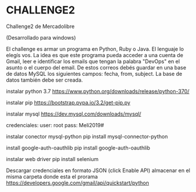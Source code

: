 # CHALLENGE2
Challenge2 de Mercadolibre

(Desarrollado para windows)

El challenge es armar un programa en Python, Ruby o Java. El
lenguaje lo elegís vos. La idea es que este programa pueda acceder a
una cuenta de Gmail, leer e identificar los emails que tengan la
palabra "DevOps" en el asunto o el cuerpo del email.
De estos correos debés guardar en una base de datos MySQL los
siguientes campos: fecha, from, subject.
La base de datos también debe ser creada.

instalar python 3.7
https://www.python.org/downloads/release/python-370/

instalar pip
https://bootstrap.pypa.io/3.2/get-pip.py
  
instalar mysql
https://dev.mysql.com/downloads/mysql/
  
credenciales:
user: root
pass: Meli2019#
    
instalar conector mysql-python
pip install mysql-connector-python
  
install google-auth-oauthlib
pip install google-auth-oauthlib
  
instalar web driver
pip install selenium
  
Descargar credenciales en formato JSON (click Enable API) almacenar en el misma carpeta donde esta el prorama
https://developers.google.com/gmail/api/quickstart/python
 
